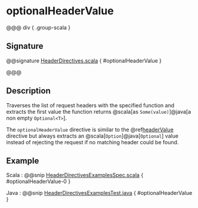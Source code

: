 # optionalHeaderValue

@@@ div { .group-scala }

## Signature

@@signature [HeaderDirectives.scala](/http/src/main/scala/akka/http/scaladsl/server/directives/HeaderDirectives.scala) { #optionalHeaderValue }

@@@

## Description

Traverses the list of request headers with the specified function and extracts the first value the function returns
@scala[as `Some(value)`]@java[a non empty `Optional<T>`].

The `optionalHeaderValue` directive is similar to the @ref[headerValue](headerValue.md) directive but always extracts an @scala[`Option`]@java[`Optional`]
value instead of rejecting the request if no matching header could be found.

## Example

Scala
:  @@snip [HeaderDirectivesExamplesSpec.scala](/docs/src/test/scala/docs/http/scaladsl/server/directives/HeaderDirectivesExamplesSpec.scala) { #optionalHeaderValue-0 }

Java
:  @@snip [HeaderDirectivesExamplesTest.java](/docs/src/test/java/docs/http/javadsl/server/directives/HeaderDirectivesExamplesTest.java) { #optionalHeaderValue }
